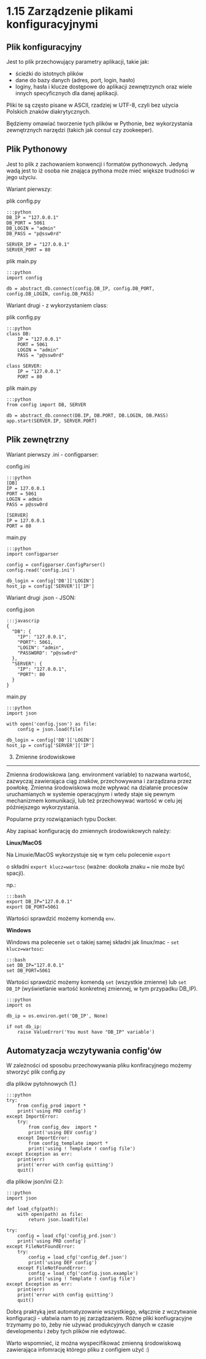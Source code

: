 1.15 Zarządzenie plikami konfiguracyjnymi
=======================

Plik konfiguracyjny
-------------------

Jest to plik przechowujący parametry aplikacji, takie jak:
* ścieżki do istotnych plików
* dane do bazy danych (adres, port, login, hasło)
* loginy, hasła i klucze dostępowe do aplikacji zewnętrzynch
oraz wiele innych specyficznych dla danej aplikacji.

Pliki te są często pisane w ASCII, rzadziej w UTF-8, czyli bez użycia Polskich znaków diakrytycznych.

Będziemy omawiać tworzenie tych plików w Pythonie,
 bez wykorzystania zewnętrznych narzędzi (takich jak consul czy zookeeper).

Plik Pythonowy
--------------

Jest to plik z zachowaniem konwencji i formatów pythonowych.
Jedyną wadą jest to iż osoba nie znająca pythona może mieć większe trudności w jego użyciu.

Wariant pierwszy:

plik config.py

    :::python
    DB_IP = "127.0.0.1"
    DB_PORT = 5061
    DB_LOGIN = "admin"
    DB_PASS = "p@ssw0rd"

    SERVER_IP = "127.0.0.1"
    SERVER_PORT = 80

plik main.py

    :::python
    import config

    db = abstract_db.connect(config.DB_IP, config.DB_PORT, config.DB_LOGIN, config.DB_PASS)

Wariant drugi - z wykorzystaniem class:

plik config.py

    :::python
    class DB:
        IP = "127.0.0.1"
        PORT = 5061
        LOGIN = "admin"
        PASS = "p@ssw0rd"

    class SERVER:
        IP = "127.0.0.1"
        PORT = 80

plik main.py

    :::python
    from config import DB, SERVER

    db = abstract_db.connect(DB.IP, DB.PORT, DB.LOGIN, DB.PASS)
    app.start(SERVER.IP, SERVER.PORT)

Plik zewnętrzny
---------------

Wariant pierwszy .ini - configparser:

config.ini

    :::python
    [DB]
    IP = 127.0.0.1
    PORT = 5061
    LOGIN = admin
    PASS = p@ssw0rd

    [SERVER]
    IP = 127.0.0.1
    PORT = 80


main.py

    :::python
    import configparser

    config = configparser.ConfigParser()
    config.read('config.ini')

    db_login = config['DB']['LOGIN']
    host_ip = config['SERVER']['IP']


Wariant drugi .json - JSON:

config.json

    :::javascrip
    {
      "DB": {
        "IP": "127.0.0.1",
        "PORT": 5061,
        "LOGIN": "admin",
        "PASSWORD": "p@ssw0rd"
      },
      "SERVER": {
        "IP": "127.0.0.1",
        "PORT": 80
      }
    }


main.py

    :::python
    import json

    with open('config.json') as file:
        config = json.load(file)

    db_login = config['DB']['LOGIN']
    host_ip = config['SERVER']['IP']



3. Zmienne środowiskowe
-----------------------

Zmienna środowiskowa (ang. environment variable) to nazwana wartość, zazwyczaj zawierająca ciąg znaków, przechowywana
i zarządzana przez powłokę. Zmienna środowiskowa może wpływać na działanie procesów uruchamianych w systemie operacyjnym
i wtedy staje się pewnym mechanizmem komunikacji, lub też przechowywać wartość w celu jej późniejszego wykorzystania.

Popularne przy rozwiązaniach typu Docker.

Aby zapisać konfigurację do zmiennych środowiskowych należy:

**Linux/MacOS**

Na Linuxie/MacOS wykorzystuje się w tym celu polecenie `export`

o składni `export klucz=wartosc` (ważne: dookoła znaku `=` nie może być spacji).

np.:

    :::bash
    export DB_IP="127.0.0.1"
    export DB_PORT=5061

Wartości sprawdzić możemy komendą `env`.

**Windows**

Windows ma polecenie `set` o takiej samej składni jak linux/mac - `set klucz=wartosc`:

    :::bash
    set DB_IP="127.0.0.1"
    set DB_PORT=5061


Wartości sprawdzić możemy komendą `set` (wszystkie zmienne)
lub `set DB_IP` (wyświetlanie wartość konkretnej zmiennej, w tym przypadku DB_IP).



    :::python
    import os

    db_ip = os.environ.get('DB_IP', None)

    if not db_ip:
        raise ValueError('You must have "DB_IP" variable')


Automatyzacja wczytywania config'ów
-----------------------------------

W zależności od sposobu przechowywania pliku konfiracyjnego możemy stworzyć plik config.py

dla plików pytohnowych (1.)

    :::python
    try:
        from config_prod import *
        print('using PRD config')
    except ImportError:
        try:
            from config_dev  import *
            print('using DEV config')
        except ImportError:
            from config_template import *
            print('using ! Template ! config file')
    except Exception as err:
        print(err)
        print('error with config quitting')
        quit()

dla plików json/ini (2.):

    :::python
    import json

    def load_cfg(path):
        with open(path) as file:
            return json.load(file)

    try:
        config = load_cfg('config_prd.json')
        print('using PRD config')
    except FileNotFoundError:
        try:
            config = load_cfg('config_def.json')
            print('using DEF config')
        except FileNotFoundError:
            config = load_cfg('config.json.example')
            print('using ! Template ! config file')
    except Exception as err:
        print(err)
        print('error with config quitting')
        quit()

Dobrą praktyką jest automatyzowanie wszystkiego, włącznie z wczytwanie konfiguracji - ułatwia nam to jej zarządzaniem.
Różne pliki konfiugracyjne trzymamy po to, żeby nie używać produkcyjnych danych w czasie developmentu i żeby tych plików nie edytować.

Warto wspomnieć, iż można wyspecifikować zmienną środowiskową zawierająca infomrację którego pliku z configiem użyć :)
